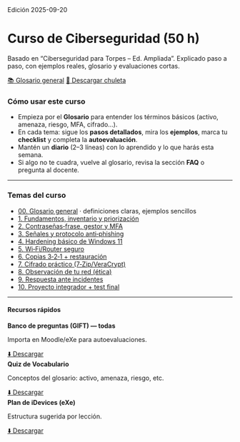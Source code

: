<!-- Favicons / PWA -->
<link rel="icon" href="./assets/favicon.ico" sizes="any">
<link rel="apple-touch-icon" href="./assets/apple-touch-icon.png">
<link rel="icon" type="image/png" sizes="32x32" href="./assets/favicon-32x32.png">
<link rel="icon" type="image/png" sizes="16x16" href="./assets/favicon-16x16.png">

<link rel="stylesheet" href="./assets/style.css">

<div class="hero">
  <span class="badge">Edición 2025-09-20</span>
  <h1>Curso de Ciberseguridad (50 h)</h1>
  <p class="small">Basado en “Ciberseguridad para Torpes – Ed. Ampliada”. Explicado paso a paso, con ejemplos reales, glosario y evaluaciones cortas.</p>
  <div class="btns">
    <a class="btn primary" href="./00-Glosario.md">📚 Glosario general</a>
    <a class="btn secondary" href="./Chuleta-Glosario.pdf">🧾 Descargar chuleta</a>
  </div>
</div>

### Cómo usar este curso
- Empieza por el **Glosario** para entender los términos básicos (activo, amenaza, riesgo, MFA, cifrado…).  
- En cada tema: sigue los **pasos detallados**, mira los **ejemplos**, marca tu **checklist** y completa la **autoevaluación**.  
- Mantén un **diario** (2–3 líneas) con lo aprendido y lo que harás esta semana.  
- Si algo no te cuadra, vuelve al glosario, revisa la sección **FAQ** o pregunta al docente.

---

### Temas del curso
<div class="index">
<ul>
  <li><a href="./00-Glosario.md">00. Glosario general</a> <span class="small">· definiciones claras, ejemplos sencillos</span></li>
  <li><a href="./01-S1-Fundamentos.md">1. Fundamentos, inventario y priorización</a></li>
  <li><a href="./02-S2-Identidades-MFA.md">2. Contraseñas‑frase, gestor y MFA</a></li>
  <li><a href="./03-S3-Phishing.md">3. Señales y protocolo anti‑phishing</a></li>
  <li><a href="./04-S4-Windows11.md">4. Hardening básico de Windows 11</a></li>
  <li><a href="./05-S5-WiFi-Router.md">5. Wi‑Fi/Router seguro</a></li>
  <li><a href="./06-S6-Copias-321.md">6. Copias 3‑2‑1 + restauración</a></li>
  <li><a href="./07-S7-Cifrado.md">7. Cifrado práctico (7‑Zip/VeraCrypt)</a></li>
  <li><a href="./08-S8-Observacion-Red.md">8. Observación de tu red (ética)</a></li>
  <li><a href="./09-S9-Incidentes.md">9. Respuesta ante incidentes</a></li>
  <li><a href="./10-S10-Proyecto-Test.md">10. Proyecto integrador + test final</a></li>
</ul>
</div>

---

#### Recursos rápidos
<div class="grid">
  <div class="card">
    <strong>Banco de preguntas (GIFT) — todas</strong>
    <p class="small">Importa en Moodle/eXe para autoevaluaciones.</p>
    <a class="btn" href="../quizzes/banco_preguntas_TODAS.gift">⬇️ Descargar</a>
  </div>
  <div class="card">
    <strong>Quiz de Vocabulario</strong>
    <p class="small">Conceptos del glosario: activo, amenaza, riesgo, etc.</p>
    <a class="btn" href="../quizzes/quiz_Glosario.gift">⬇️ Descargar</a>
  </div>
  <div class="card">
    <strong>Plan de iDevices (eXe)</strong>
    <p class="small">Estructura sugerida por lección.</p>
    <a class="btn" href="../exe/idesign.json">⬇️ Descargar</a>
  </div>
</div>
